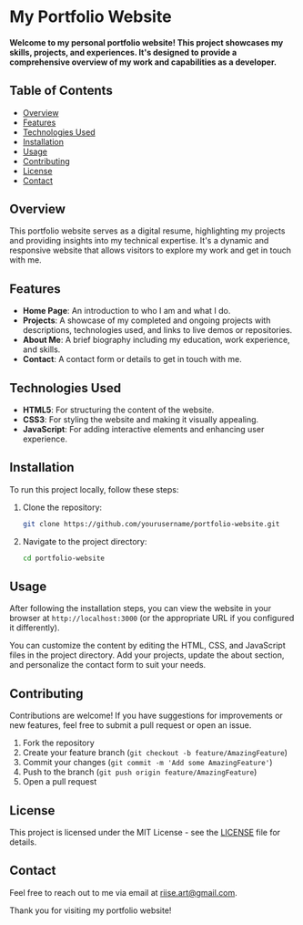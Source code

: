 # My Portfolio Website

#### Welcome to my personal portfolio website! This project showcases my skills, projects, and experiences. It's designed to provide a comprehensive overview of my work and capabilities as a developer.

## Table of Contents
- [Overview](#overview)
- [Features](#features)
- [Technologies Used](#technologies-used)
- [Installation](#installation)
- [Usage](#usage)
- [Contributing](#contributing)
- [License](#license)
- [Contact](#contact)

## Overview
This portfolio website serves as a digital resume, highlighting my projects and providing insights into my technical expertise.
It's a dynamic and responsive website that allows visitors to explore my work and get in touch with me.

## Features
- **Home Page**: An introduction to who I am and what I do.
- **Projects**: A showcase of my completed and ongoing projects with descriptions, technologies used, and links to live demos or repositories.
- **About Me**: A brief biography including my education, work experience, and skills.
- **Contact**: A contact form or details to get in touch with me.

## Technologies Used
- **HTML5**: For structuring the content of the website.
- **CSS3**: For styling the website and making it visually appealing.
- **JavaScript**: For adding interactive elements and enhancing user experience.

## Installation
To run this project locally, follow these steps:

1. Clone the repository:
    ```bash
    git clone https://github.com/yourusername/portfolio-website.git
    ```

2. Navigate to the project directory:
    ```bash
    cd portfolio-website
    ```

## Usage
After following the installation steps, you can view the website in your browser at `http://localhost:3000` (or the appropriate URL if you configured it differently).

You can customize the content by editing the HTML, CSS, and JavaScript files in the project directory. Add your projects, update the about section, and personalize the contact form to suit your needs.

## Contributing
Contributions are welcome! If you have suggestions for improvements or new features, feel free to submit a pull request or open an issue.

1. Fork the repository
2. Create your feature branch (`git checkout -b feature/AmazingFeature`)
3. Commit your changes (`git commit -m 'Add some AmazingFeature'`)
4. Push to the branch (`git push origin feature/AmazingFeature`)
5. Open a pull request

## License
This project is licensed under the MIT License - see the [LICENSE](LICENSE) file for details.

## Contact
Feel free to reach out to me via email at [riise.art@gmail.com](mailto:riise-art@gmail.com).

Thank you for visiting my portfolio website!
